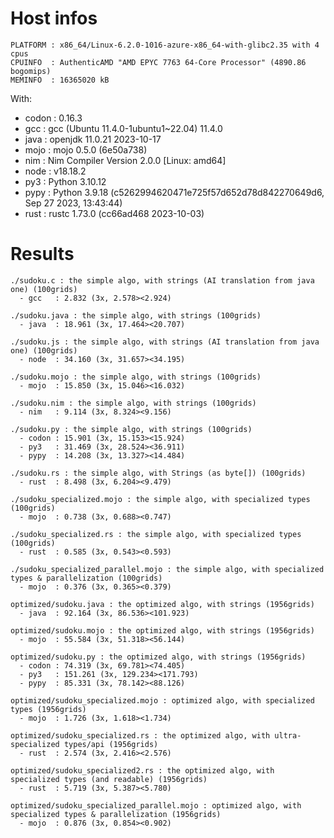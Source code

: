 # Host infos
```
PLATFORM : x86_64/Linux-6.2.0-1016-azure-x86_64-with-glibc2.35 with 4 cpus
CPUINFO  : AuthenticAMD "AMD EPYC 7763 64-Core Processor" (4890.86 bogomips)
MEMINFO  : 16365020 kB
```

With:
 - codon : 0.16.3
 - gcc   : gcc (Ubuntu 11.4.0-1ubuntu1~22.04) 11.4.0
 - java  : openjdk 11.0.21 2023-10-17
 - mojo  : mojo 0.5.0 (6e50a738)
 - nim   : Nim Compiler Version 2.0.0 [Linux: amd64]
 - node  : v18.18.2
 - py3   : Python 3.10.12
 - pypy  : Python 3.9.18 (c5262994620471e725f57d652d78d842270649d6, Sep 27 2023, 13:43:44)
 - rust  : rustc 1.73.0 (cc66ad468 2023-10-03)

# Results
```
./sudoku.c : the simple algo, with strings (AI translation from java one) (100grids)
  - gcc   : 2.832 (3x, 2.578><2.924)

./sudoku.java : the simple algo, with strings (100grids)
  - java  : 18.961 (3x, 17.464><20.707)

./sudoku.js : the simple algo, with strings (AI translation from java one) (100grids)
  - node  : 34.160 (3x, 31.657><34.195)

./sudoku.mojo : the simple algo, with strings (100grids)
  - mojo  : 15.850 (3x, 15.046><16.032)

./sudoku.nim : the simple algo, with strings (100grids)
  - nim   : 9.114 (3x, 8.324><9.156)

./sudoku.py : the simple algo, with strings (100grids)
  - codon : 15.901 (3x, 15.153><15.924)
  - py3   : 31.469 (3x, 28.524><36.911)
  - pypy  : 14.208 (3x, 13.327><14.484)

./sudoku.rs : the simple algo, with Strings (as byte[]) (100grids)
  - rust  : 8.498 (3x, 6.204><9.479)

./sudoku_specialized.mojo : the simple algo, with specialized types (100grids)
  - mojo  : 0.738 (3x, 0.688><0.747)

./sudoku_specialized.rs : the simple algo, with specialized types (100grids)
  - rust  : 0.585 (3x, 0.543><0.593)

./sudoku_specialized_parallel.mojo : the simple algo, with specialized types & parallelization (100grids)
  - mojo  : 0.376 (3x, 0.365><0.379)

optimized/sudoku.java : the optimized algo, with strings (1956grids)
  - java  : 92.164 (3x, 86.536><101.923)

optimized/sudoku.mojo : the optimized algo, with strings (1956grids)
  - mojo  : 55.584 (3x, 51.318><56.144)

optimized/sudoku.py : the optimized algo, with strings (1956grids)
  - codon : 74.319 (3x, 69.781><74.405)
  - py3   : 151.261 (3x, 129.234><171.793)
  - pypy  : 85.331 (3x, 78.142><88.126)

optimized/sudoku_specialized.mojo : optimized algo, with specialized types (1956grids)
  - mojo  : 1.726 (3x, 1.618><1.734)

optimized/sudoku_specialized.rs : the optimized algo, with ultra-specialized types/api (1956grids)
  - rust  : 2.574 (3x, 2.416><2.576)

optimized/sudoku_specialized2.rs : the optimized algo, with specialized types (and readable) (1956grids)
  - rust  : 5.719 (3x, 5.387><5.780)

optimized/sudoku_specialized_parallel.mojo : optimized algo, with specialized types & parallelization (1956grids)
  - mojo  : 0.876 (3x, 0.854><0.902)

```
